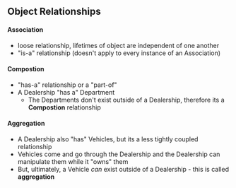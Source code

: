 ## Object Relationships

#### Association

- loose relationship, lifetimes of object are independent of one another
- "is-a" relationship (doesn't apply to every instance of an Association)

#### Compostion

- "has-a" relationship or a "part-of"
- A Dealership "has a" Department
  - The Departments don't exist outside of a Dealership, therefore its a **Compostion** relationship

#### Aggregation

- A Dealership also "has" Vehicles, but its a less tightly coupled relationship
- Vehicles come and go through the Dealership and the Dealership can manipulate them while it "owns" them
- But, ultimately, a Vehicle _can_ exist outside of a Dealership - this is called **aggregation**
